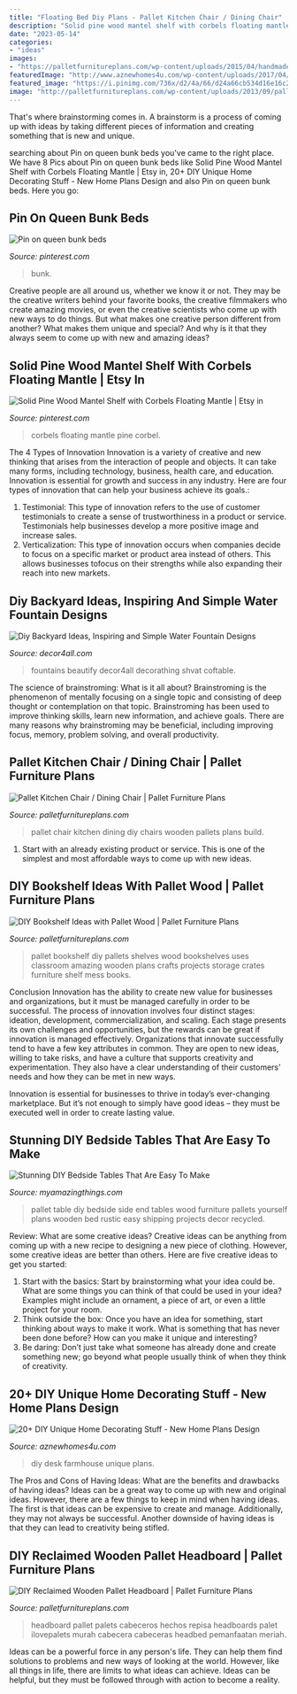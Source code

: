 ```yaml
---
title: "Floating Bed Diy Plans - Pallet Kitchen Chair / Dining Chair"
description: "Solid pine wood mantel shelf with corbels floating mantle"
date: "2023-05-14"
categories:
- "ideas"
images:
- "https://palletfurnitureplans.com/wp-content/uploads/2015/04/handmade-rustic-wooden-pallet-headboard.jpg"
featuredImage: "http://www.aznewhomes4u.com/wp-content/uploads/2017/04/DIY-Farmhouse-Desk-Design-Ideas.jpg"
featured_image: "https://i.pinimg.com/736x/d2/4a/66/d24a66cb534d16e16c2bd1706c0bcaf6.jpg"
image: "http://palletfurnitureplans.com/wp-content/uploads/2013/09/pallet-bookshelf-4.jpg"
---
```



That's where brainstorming comes in. A brainstorm is a process of coming up with ideas by taking different pieces of information and creating something that is new and unique.

	

		
searching about Pin on queen bunk beds you've came to the right place. We have 8 Pics about Pin on queen bunk beds like Solid Pine Wood Mantel Shelf with Corbels Floating Mantle | Etsy in, 20+ DIY Unique Home Decorating Stuff - New Home Plans Design and also Pin on queen bunk beds. Here you go:
		
    
## Pin On Queen Bunk Beds

<img loading=lazy src="https://i.pinimg.com/736x/48/d6/e4/48d6e46760cd1a016131bcd6071fef80--loft-bed-frame-loft-beds.jpg" onerror="this.onerror=null;this.src='https://tse2.mm.bing.net/th?id=OIP.hwpSckZdFvQ9SHlQfTDidQHaJ3&amp;pid=15.1';" alt="Pin on queen bunk beds">

_Source: pinterest.com_

>bunk. 

	

Creative people are all around us, whether we know it or not. They may be the creative writers behind your favorite books, the creative filmmakers who create amazing movies, or even the creative scientists who come up with new ways to do things. But what makes one creative person different from another? What makes them unique and special? And why is it that they always seem to come up with new and amazing ideas?

    
## Solid Pine Wood Mantel Shelf With Corbels Floating Mantle | Etsy In

<img loading=lazy src="https://i.pinimg.com/736x/d2/4a/66/d24a66cb534d16e16c2bd1706c0bcaf6.jpg" onerror="this.onerror=null;this.src='https://tse4.mm.bing.net/th?id=OIP.rynQVidOVruiocY3JodSaQHaHa&amp;pid=15.1';" alt="Solid Pine Wood Mantel Shelf with Corbels Floating Mantle | Etsy in">

_Source: pinterest.com_

>corbels floating mantle pine corbel. 

	

The 4 Types of Innovation
Innovation is a variety of creative and new thinking that arises from the interaction of people and objects. It can take many forms, including technology, business, health care, and education. Innovation is essential for growth and success in any industry. Here are four types of innovation that can help your business achieve its goals.: 
1. Testimonial: This type of innovation refers to the use of customer testimonials to create a sense of trustworthiness in a product or service. Testimonials help businesses develop a more positive image and increase sales. 
2. Verticalization: This type of innovation occurs when companies decide to focus on a specific market or product area instead of others. This allows businesses tofocus on their strengths while also expanding their reach into new markets. 

    
## Diy Backyard Ideas, Inspiring And Simple Water Fountain Designs

<img loading=lazy src="https://decor4all.com/wp-content/uploads/2011/09/bucket-water-fountain-creative-backyard-ideas.jpg" onerror="this.onerror=null;this.src='https://tse3.mm.bing.net/th?id=OIP.okBdlcvzYlDQAqapzYMWrgAAAA&amp;pid=15.1';" alt="Diy Backyard Ideas, Inspiring and Simple Water Fountain Designs">

_Source: decor4all.com_

>fountains beautify decor4all decorathing shvat coftable. 

	

The science of brainstroming: What is it all about?
Brainstroming is the phenomenon of mentally focusing on a single topic and consisting of deep thought or contemplation on that topic. Brainstroming has been used to improve thinking skills, learn new information, and achieve goals. There are many reasons why brainstroming may be beneficial, including improving focus, memory, problem solving, and overall productivity.

    
## Pallet Kitchen Chair / Dining Chair | Pallet Furniture Plans

<img loading=lazy src="https://palletfurnitureplans.com/wp-content/uploads/2016/05/unique-pallet-kitchen-or-dining-chairs.jpg" onerror="this.onerror=null;this.src='https://tse4.mm.bing.net/th?id=OIP.a5BRxsJR-ofy3l2blfS2GAHaJ3&amp;pid=15.1';" alt="Pallet Kitchen Chair / Dining Chair | Pallet Furniture Plans">

_Source: palletfurnitureplans.com_

>pallet chair kitchen dining diy chairs wooden pallets plans build. 

	

1. Start with an already existing product or service. This is one of the simplest and most affordable ways to come up with new ideas.

    
## DIY Bookshelf Ideas With Pallet Wood | Pallet Furniture Plans

<img loading=lazy src="http://palletfurnitureplans.com/wp-content/uploads/2013/09/pallet-bookshelf-4.jpg" onerror="this.onerror=null;this.src='https://tse3.mm.bing.net/th?id=OIP.G9brGzUQ9FtzQf_DmUiO5gHaJ6&amp;pid=15.1';" alt="DIY Bookshelf Ideas with Pallet Wood | Pallet Furniture Plans">

_Source: palletfurnitureplans.com_

>pallet bookshelf diy pallets shelves wood bookshelves uses classroom amazing wooden plans crafts projects storage crates furniture shelf mess books. 

	

Conclusion
Innovation has the ability to create new value for businesses and organizations, but it must be managed carefully in order to be successful. The process of innovation involves four distinct stages: ideation, development, commercialization, and scaling. Each stage presents its own challenges and opportunities, but the rewards can be great if innovation is managed effectively.
Organizations that innovate successfully tend to have a few key attributes in common. They are open to new ideas, willing to take risks, and have a culture that supports creativity and experimentation. They also have a clear understanding of their customers’ needs and how they can be met in new ways.

 Innovation is essential for businesses to thrive in today’s ever-changing marketplace. But it’s not enough to simply have good ideas – they must be executed well in order to create lasting value.

    
## Stunning DIY Bedside Tables That Are Easy To Make

<img loading=lazy src="http://myamazingthings.com/wp-content/uploads/2016/12/unique-wooden-bedside-table-idea-with-old-style-accent-table-design-and-dazzling-red-wooden-bed-design.jpg" onerror="this.onerror=null;this.src='https://tse2.mm.bing.net/th?id=OIP.4PSvlm3Qz5vGlPGjICkV0gHaLH&amp;pid=15.1';" alt="Stunning DIY Bedside Tables That Are Easy To Make">

_Source: myamazingthings.com_

>pallet table diy bedside side end tables wood furniture pallets yourself plans wooden bed rustic easy shipping projects decor recycled. 

	

Review: What are some creative ideas?
Creative ideas can be anything from coming up with a new recipe to designing a new piece of clothing. However, some creative ideas are better than others. Here are five creative ideas to get you started: 
1. Start with the basics: Start by brainstorming what your idea could be. What are some things you can think of that could be used in your idea? Examples might include an ornament, a piece of art, or even a little project for your room. 
2. Think outside the box: Once you have an idea for something, start thinking about ways to make it work. What is something that has never been done before? How can you make it unique and interesting? 
3. Be daring: Don’t just take what someone has already done and create something new; go beyond what people usually think of when they think of creativity.

    
## 20+ DIY Unique Home Decorating Stuff - New Home Plans Design

<img loading=lazy src="http://www.aznewhomes4u.com/wp-content/uploads/2017/04/DIY-Farmhouse-Desk-Design-Ideas.jpg" onerror="this.onerror=null;this.src='https://tse3.mm.bing.net/th?id=OIP.ad9lffAxgFNQucxmDCgs4gHaJ3&amp;pid=15.1';" alt="20+ DIY Unique Home Decorating Stuff - New Home Plans Design">

_Source: aznewhomes4u.com_

>diy desk farmhouse unique plans. 

	

The Pros and Cons of Having Ideas: What are the benefits and drawbacks of having ideas?
Ideas can be a great way to come up with new and original ideas. However, there are a few things to keep in mind when having ideas. The first is that ideas can be expensive to create and manage. Additionally, they may not always be successful. Another downside of having ideas is that they can lead to creativity being stifled.

    
## DIY Reclaimed Wooden Pallet Headboard | Pallet Furniture Plans

<img loading=lazy src="https://palletfurnitureplans.com/wp-content/uploads/2015/04/handmade-rustic-wooden-pallet-headboard.jpg" onerror="this.onerror=null;this.src='https://tse2.mm.bing.net/th?id=OIP.pg0czaS-RFbu1lHXGsBk9wHaJ4&amp;pid=15.1';" alt="DIY Reclaimed Wooden Pallet Headboard | Pallet Furniture Plans">

_Source: palletfurnitureplans.com_

>headboard pallet palets cabeceros hechos repisa headboards palet ilovepalets murah cabecera cabeceras headbed pemanfaatan meriah. 

	

Ideas can be a powerful force in any person's life. They can help them find solutions to problems and new ways of looking at the world. However, like all things in life, there are limits to what ideas can achieve. Ideas can be helpful, but they must be followed through with action to become a reality.

